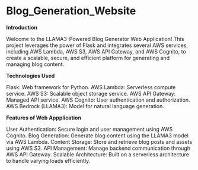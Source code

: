 # Blog_Generation_Website

**Introduction**

Welcome to the LLAMA3-Powered Blog Generator Web Application! This project leverages the power of Flask and integrates several AWS services, including AWS Lambda, AWS S3, AWS API Gateway, and AWS Cognito, to create a scalable, secure, and efficient platform for generating and managing blog content.

**Technologies Used**

Flask: Web framework for Python.
AWS Lambda: Serverless compute service.
AWS S3: Scalable object storage service.
AWS API Gateway: Managed API service.
AWS Cognito: User authentication and authorization.
AWS Bedrock (LLAMA3): Model for natural language generation.

**Features of Web Appplication**

User Authentication: Secure login and user management using AWS Cognito.
Blog Generation: Generate blog content using the LLAMA3 model via AWS Lambda.
Content Storage: Store and retrieve blog posts and assets using AWS S3.
API Management: Manage backend communication through AWS API Gateway.
Scalable Architecture: Built on a serverless architecture to handle varying loads efficiently.


